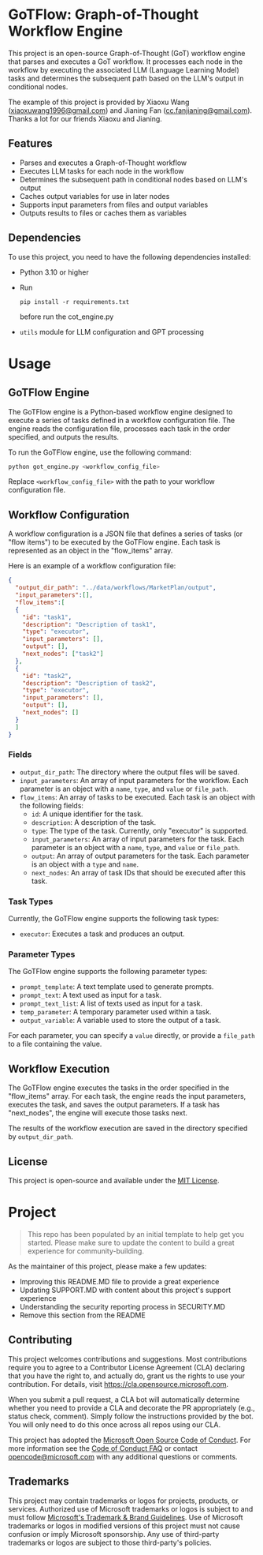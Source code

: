 # GoTFlow: Graph-of-Thought Workflow Engine

This project is an open-source Graph-of-Thought (GoT) workflow engine that parses and executes a GoT workflow. It processes each node in the workflow by executing the associated LLM (Language Learning Model) tasks and determines the subsequent path based on the LLM's output in conditional nodes.

The example of this project is provided by Xiaoxu Wang (xiaoxuwang1996@gmail.com) and Jianing Fan (cc.fanjianing@gmail.com). Thanks a lot for our friends Xiaoxu and Jianing.

## Features

- Parses and executes a Graph-of-Thought workflow
- Executes LLM tasks for each node in the workflow
- Determines the subsequent path in conditional nodes based on LLM's output
- Caches output variables for use in later nodes
- Supports input parameters from files and output variables
- Outputs results to files or caches them as variables

## Dependencies

To use this project, you need to have the following dependencies installed:

- Python 3.10 or higher

- Run
	```
	pip install -r requirements.txt 
	```
  before run the cot_engine.py

- `utils` module for LLM configuration and GPT processing


# Usage

## GoTFlow Engine

The GoTFlow engine is a Python-based workflow engine designed to execute a series of tasks defined in a workflow configuration file. The engine reads the configuration file, processes each task in the order specified, and outputs the results.

To run the GoTFlow engine, use the following command:

```bash
python got_engine.py <workflow_config_file>
```

Replace `<workflow_config_file>` with the path to your workflow configuration file.

## Workflow Configuration

A workflow configuration is a JSON file that defines a series of tasks (or "flow items") to be executed by the GoTFlow engine. Each task is represented as an object in the "flow_items" array.

Here is an example of a workflow configuration file:

```json
{
  "output_dir_path": "../data/workflows/MarketPlan/output",
  "input_parameters":[],
  "flow_items":[
  {
    "id": "task1",
    "description": "Description of task1",
    "type": "executor",
    "input_parameters": [],
    "output": [],
    "next_nodes": ["task2"]
  },
  {
    "id": "task2",
    "description": "Description of task2",
    "type": "executor",
    "input_parameters": [],
    "output": [],
    "next_nodes": []
  }
  ]
}
```

### Fields

- `output_dir_path`: The directory where the output files will be saved.
- `input_parameters`: An array of input parameters for the workflow. Each parameter is an object with a `name`, `type`, and `value` or `file_path`.
- `flow_items`: An array of tasks to be executed. Each task is an object with the following fields:
  - `id`: A unique identifier for the task.
  - `description`: A description of the task.
  - `type`: The type of the task. Currently, only "executor" is supported.
  - `input_parameters`: An array of input parameters for the task. Each parameter is an object with a `name`, `type`, and `value` or `file_path`.
  - `output`: An array of output parameters for the task. Each parameter is an object with a `type` and `name`.
  - `next_nodes`: An array of task IDs that should be executed after this task.

### Task Types

Currently, the GoTFlow engine supports the following task types:

- `executor`: Executes a task and produces an output.

### Parameter Types

The GoTFlow engine supports the following parameter types:

- `prompt_template`: A text template used to generate prompts.
- `prompt_text`: A text used as input for a task.
- `prompt_text_list`: A list of texts used as input for a task.
- `temp_parameter`: A temporary parameter used within a task.
- `output_variable`: A variable used to store the output of a task.

For each parameter, you can specify a `value` directly, or provide a `file_path` to a file containing the value.

## Workflow Execution

The GoTFlow engine executes the tasks in the order specified in the "flow_items" array. For each task, the engine reads the input parameters, executes the task, and saves the output parameters. If a task has "next_nodes", the engine will execute those tasks next.

The results of the workflow execution are saved in the directory specified by `output_dir_path`.


## License

This project is open-source and available under the [MIT License](https://opensource.org/licenses/MIT).

# Project

> This repo has been populated by an initial template to help get you started. Please
> make sure to update the content to build a great experience for community-building.

As the maintainer of this project, please make a few updates:

- Improving this README.MD file to provide a great experience
- Updating SUPPORT.MD with content about this project's support experience
- Understanding the security reporting process in SECURITY.MD
- Remove this section from the README

## Contributing

This project welcomes contributions and suggestions.  Most contributions require you to agree to a
Contributor License Agreement (CLA) declaring that you have the right to, and actually do, grant us
the rights to use your contribution. For details, visit https://cla.opensource.microsoft.com.

When you submit a pull request, a CLA bot will automatically determine whether you need to provide
a CLA and decorate the PR appropriately (e.g., status check, comment). Simply follow the instructions
provided by the bot. You will only need to do this once across all repos using our CLA.

This project has adopted the [Microsoft Open Source Code of Conduct](https://opensource.microsoft.com/codeofconduct/).
For more information see the [Code of Conduct FAQ](https://opensource.microsoft.com/codeofconduct/faq/) or
contact [opencode@microsoft.com](mailto:opencode@microsoft.com) with any additional questions or comments.

## Trademarks

This project may contain trademarks or logos for projects, products, or services. Authorized use of Microsoft 
trademarks or logos is subject to and must follow 
[Microsoft's Trademark & Brand Guidelines](https://www.microsoft.com/en-us/legal/intellectualproperty/trademarks/usage/general).
Use of Microsoft trademarks or logos in modified versions of this project must not cause confusion or imply Microsoft sponsorship.
Any use of third-party trademarks or logos are subject to those third-party's policies.

